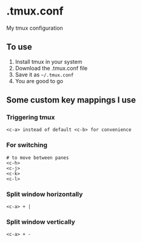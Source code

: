 # .tmux.conf
My tmux configuration

## To use
1. Install tmux in your system
2. Download the .tmux.conf file
3. Save it as `~/.tmux.conf`
4. You are good to go

## Some custom key mappings I use 

### Triggering tmux
```
<c-a> instead of default <c-b> for convenience
```

### For switching
```
# to move between panes
<c-h>
<c-j>
<c-k>
<c-l>
```

### Split window horizontally
```
<c-a> + |
```
### Split window vertically
```
<c-a> + -
```
